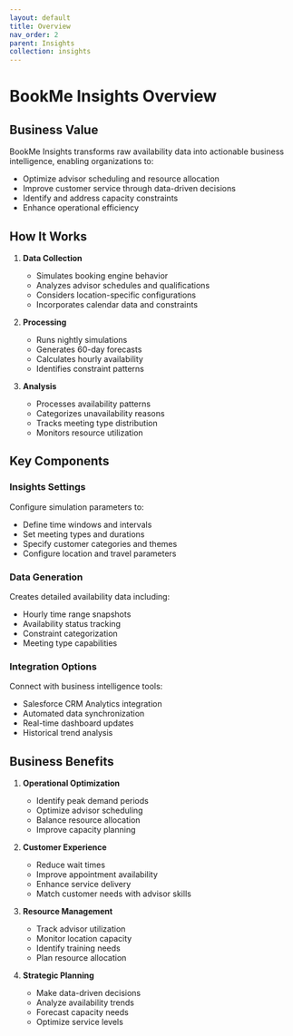 ```yaml
---
layout: default
title: Overview
nav_order: 2
parent: Insights
collection: insights
---
```


# BookMe Insights Overview

## Business Value

BookMe Insights transforms raw availability data into actionable business intelligence, enabling organizations to:

- Optimize advisor scheduling and resource allocation
- Improve customer service through data-driven decisions
- Identify and address capacity constraints
- Enhance operational efficiency

## How It Works

1. **Data Collection**
   - Simulates booking engine behavior
   - Analyzes advisor schedules and qualifications
   - Considers location-specific configurations
   - Incorporates calendar data and constraints

2. **Processing**
   - Runs nightly simulations
   - Generates 60-day forecasts
   - Calculates hourly availability
   - Identifies constraint patterns

3. **Analysis**
   - Processes availability patterns
   - Categorizes unavailability reasons
   - Tracks meeting type distribution
   - Monitors resource utilization

## Key Components

### Insights Settings
Configure simulation parameters to:
- Define time windows and intervals
- Set meeting types and durations
- Specify customer categories and themes
- Configure location and travel parameters

### Data Generation
Creates detailed availability data including:
- Hourly time range snapshots
- Availability status tracking
- Constraint categorization
- Meeting type capabilities

### Integration Options
Connect with business intelligence tools:
- Salesforce CRM Analytics integration
- Automated data synchronization
- Real-time dashboard updates
- Historical trend analysis

## Business Benefits

1. **Operational Optimization**
   - Identify peak demand periods
   - Optimize advisor scheduling
   - Balance resource allocation
   - Improve capacity planning

2. **Customer Experience**
   - Reduce wait times
   - Improve appointment availability
   - Enhance service delivery
   - Match customer needs with advisor skills

3. **Resource Management**
   - Track advisor utilization
   - Monitor location capacity
   - Identify training needs
   - Plan resource allocation

4. **Strategic Planning**
   - Make data-driven decisions
   - Analyze availability trends
   - Forecast capacity needs
   - Optimize service levels